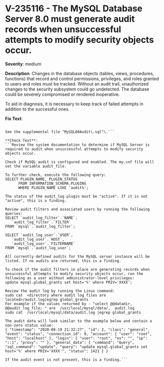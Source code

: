 # V-235116 - The MySQL Database Server 8.0 must generate audit records when unsuccessful attempts to modify security objects occur.

**Severity**: medium

**Description**:
Changes in the database objects (tables, views, procedures, functions) that record and control permissions, privileges, and roles granted to users and roles must be tracked. Without an audit trail, unauthorized changes to the security subsystem could go undetected. The database could be severely compromised or rendered inoperative.

To aid in diagnosis, it is necessary to keep track of failed attempts in addition to the successful ones.

**Fix Text**:
```If currently required, configure the MySQL Database Server to produce audit records when unsuccessful attempts to modify security objects occur\.

See the supplemental file "MySQL80Audit\.sql"\.```

**Check Text**:
```Review the system documentation to determine if MySQL Server is required to audit when unsuccessful attempts to modify security objects occur.

Check if MySQL audit is configured and enabled. The my.cnf file will set the variable audit_file.

To further check, execute the following query: 
SELECT PLUGIN_NAME, PLUGIN_STATUS
      FROM INFORMATION_SCHEMA.PLUGINS
      WHERE PLUGIN_NAME LIKE 'audit%';

The status of the audit_log plugin must be "active". If it is not "active", this is a finding.

Review audit filters and associated users by running the following queries:
SELECT `audit_log_filter`.`NAME`,
   `audit_log_filter`.`FILTER`
FROM `mysql`.`audit_log_filter`;

SELECT `audit_log_user`.`USER`,
   `audit_log_user`.`HOST`,
   `audit_log_user`.`FILTERNAME`
FROM `mysql`.`audit_log_user`;

All currently defined audits for the MySQL server instance will be listed. If no audits are returned, this is a finding.

To check if the audit filters in place are generating records when unsuccessful attempts to modify security objects occur, run the following as a user without administrator-level privileges:
update mysql.global_grants set host='%' where PRIV='XXXX’;

Review the audit log by running the Linux command:
sudo cat  <directory where audit log files are located>/audit.log|egrep global_grants
For example if the values returned by - "select @@datadir, @@audit_log_file; " are  /usr/local/mysql/data/,  audit.log
sudo cat  /usr/local/mysql/data/audit.log |egrep global_grants

The audit data will look similar to the example below and contain a non-zero status value:
{ "timestamp": "2020-08-19 21:32:27", "id": 2, "class": "general", "event": "status", "connection_id": 9, "account": { "user": "root", "host": "localhost" }, "login": { "user": "root", "os": "", "ip": "::1", "proxy": "" }, "general_data": { "command": "Query", "sql_command": "update", "query": "update mysql.global_grants set host='%' where PRIV='XXXX'", "status": 1421 } }

If the audit event is not present, this is a finding.```
